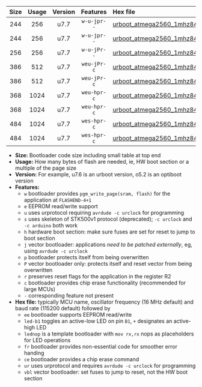 |Size|Usage|Version|Features|Hex file|
|:-:|:-:|:-:|:-:|:--|
|244|256|u7.7|`w-u-jpr--`|[urboot_atmega2560_1mhz8432_230400bps_led+b7_ur_vbl.hex](https://raw.githubusercontent.com/stefanrueger/urboot.hex/main/mcus/atmega2560/fcpu_1mhz8432/230400_bps/urboot_atmega2560_1mhz8432_230400bps_led+b7_ur_vbl.hex)|
|244|256|u7.7|`w-u-jpr--`|[urboot_atmega2560_1mhz8432_230400bps_lednop_ur_vbl.hex](https://raw.githubusercontent.com/stefanrueger/urboot.hex/main/mcus/atmega2560/fcpu_1mhz8432/230400_bps/urboot_atmega2560_1mhz8432_230400bps_lednop_ur_vbl.hex)|
|256|256|u7.7|`w-u-jPr--`|[urboot_atmega2560_1mhz8432_230400bps_ur_vbl.hex](https://raw.githubusercontent.com/stefanrueger/urboot.hex/main/mcus/atmega2560/fcpu_1mhz8432/230400_bps/urboot_atmega2560_1mhz8432_230400bps_ur_vbl.hex)|
|386|512|u7.7|`weu-jPr-c`|[urboot_atmega2560_1mhz8432_230400bps_ee_led+b7_fr_ce_ur_vbl.hex](https://raw.githubusercontent.com/stefanrueger/urboot.hex/main/mcus/atmega2560/fcpu_1mhz8432/230400_bps/urboot_atmega2560_1mhz8432_230400bps_ee_led+b7_fr_ce_ur_vbl.hex)|
|386|512|u7.7|`weu-jPr-c`|[urboot_atmega2560_1mhz8432_230400bps_ee_lednop_fr_ce_ur_vbl.hex](https://raw.githubusercontent.com/stefanrueger/urboot.hex/main/mcus/atmega2560/fcpu_1mhz8432/230400_bps/urboot_atmega2560_1mhz8432_230400bps_ee_lednop_fr_ce_ur_vbl.hex)|
|368|1024|u7.7|`weu-hpr-c`|[urboot_atmega2560_1mhz8432_230400bps_ee_led+b7_fr_ce_ur.hex](https://raw.githubusercontent.com/stefanrueger/urboot.hex/main/mcus/atmega2560/fcpu_1mhz8432/230400_bps/urboot_atmega2560_1mhz8432_230400bps_ee_led+b7_fr_ce_ur.hex)|
|368|1024|u7.7|`weu-hpr-c`|[urboot_atmega2560_1mhz8432_230400bps_ee_lednop_fr_ce_ur.hex](https://raw.githubusercontent.com/stefanrueger/urboot.hex/main/mcus/atmega2560/fcpu_1mhz8432/230400_bps/urboot_atmega2560_1mhz8432_230400bps_ee_lednop_fr_ce_ur.hex)|
|484|1024|u7.7|`wes-hpr-c`|[urboot_atmega2560_1mhz8432_230400bps_ee_led+b7_fr_ce.hex](https://raw.githubusercontent.com/stefanrueger/urboot.hex/main/mcus/atmega2560/fcpu_1mhz8432/230400_bps/urboot_atmega2560_1mhz8432_230400bps_ee_led+b7_fr_ce.hex)|
|484|1024|u7.7|`wes-hpr-c`|[urboot_atmega2560_1mhz8432_230400bps_ee_lednop_fr_ce.hex](https://raw.githubusercontent.com/stefanrueger/urboot.hex/main/mcus/atmega2560/fcpu_1mhz8432/230400_bps/urboot_atmega2560_1mhz8432_230400bps_ee_lednop_fr_ce.hex)|

- **Size:** Bootloader code size including small table at top end
- **Usage:** How many bytes of flash are needed, ie, HW boot section or a multiple of the page size
- **Version:** For example, u7.6 is an urboot version, o5.2 is an optiboot version
- **Features:**
  + `w` bootloader provides `pgm_write_page(sram, flash)` for the application at `FLASHEND-4+1`
  + `e` EEPROM read/write support
  + `u` uses urprotocol requiring `avrdude -c urclock` for programming
  + `s` uses skeleton of STK500v1 protocol (deprecated); `-c urclock` and `-c arduino` both work
  + `h` hardware boot section: make sure fuses are set for reset to jump to boot section
  + `j` vector bootloader: applications *need to be patched externally*, eg, using `avrdude -c urclock`
  + `p` bootloader protects itself from being overwritten
  + `P` vector bootloader only: protects itself and reset vector from being overwritten
  + `r` preserves reset flags for the application in the register R2
  + `c` bootloader provides chip erase functionality (recommended for large MCUs)
  + `-` corresponding feature not present
- **Hex file:** typically MCU name, oscillator frequency (16 MHz default) and baud rate (115200 default) followed by
  + `ee` bootloader supports EEPROM read/write
  + `led-b1` toggles an active-low LED on pin `B1`, `+` designates an active-high LED
  + `lednop` is a template bootloader with `mov rx,rx` nops as placeholders for LED operations
  + `fr` bootloader provides non-essential code for smoother error handing
  + `ce` bootloader provides a chip erase command
  + `ur` uses urprotocol and requires `avrdude -c urclock` for programming
  + `vbl` vector bootloader: set fuses to jump to reset, not the HW boot section
